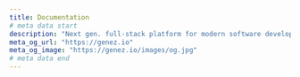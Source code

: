 ```yaml
---
title: Documentation
# meta data start
description: "Next gen. full-stack platform for modern software development"
meta_og_url: "https://genez.io"
meta_og_image: "https://genez.io/images/og.jpg"
# meta data end
---
```

